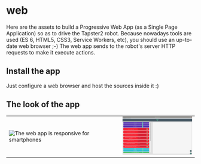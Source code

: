# web

Here are the assets to build a Progressive Web App (as a Single Page Application) so as to drive the Tapster2 robot.
Because nowadays tools are used (ES 6, HTML5, CSS3, Service Workers, etc), you should use an up-to-date web browser ;-)
The web app sends to the robot's server HTTP requests to make it execute actions.

## Install the app

Just configure a web browser and host the sources inside it :)

## The look of the app

<table>
<tr>
<td>
<img src="https://github.com/pylapp/tapsterbot/blob/case/clients/web/doc/scren_captures/v2.0.0_en_smartphone_SamsungGalaxyA3.png" alt="The web app is responsive for smartphones" title="Responsive app for smartphones" width="200">
</td>
<td>
<img src="https://github.com/pylapp/tapsterbot/blob/case/clients/web/doc/screen_captures/v2.0.0_en_computer_chromium.png" alt="The web app is responsive for computers screens" title="Responsive app for computers" width="200">
</td>
</tr>
</table>



